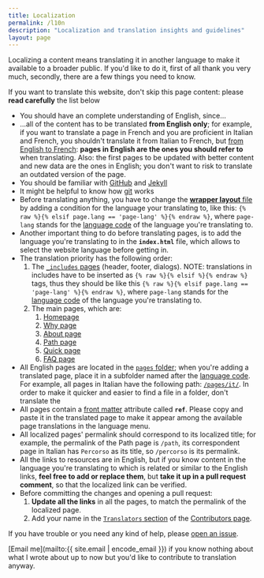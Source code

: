 ```yaml
---
title: Localization
permalink: /l10n
description: "Localization and translation insights and guidelines"
layout: page
---
```

Localizing a content means translating it in another language to make it available to a broader public. If you'd like to do it, first of all thank you very much, secondly, there are a few things you need to know.

<div class="red box">
	If you want to translate this website, don't skip this page content: please <strong>read carefully</strong> the list below
</div>

- You should have an complete understanding of English, since…
- …all of the content has to be translated **from English only**; for example, if you want to translate a page in French and you are proficient in Italian and French, you shouldn't translate it from Italian to French, but <u>from English to French</u>: **pages in English are the ones you should refer to** when translating. Also: the first pages to be updated with better content and new data are the ones in English; you don't want to risk to translate an outdated version of the page.
- You should be familiar with [GitHub](https://github.com "GitHub") and [Jekyll](https://jekyllrb.com/ "Jekyll")
- It might be helpful to know how [git](https://git-scm.com/ "git") works
- Before translating anything, you have to change the [**wrapper layout** file](https://github.com/xplosionmind/quitsocialmedia.club/blob/main/_layouts/wrapper.html) by adding a condition for the language your translating to, like this: `{% raw %}{% elsif page.lang == 'page-lang' %}{% endraw %}`, where `page-lang` stands for the [language code](https://en.wikipedia.org/wiki/List_of_ISO_639-1_codes "“ISO 639-1 codes„ on Wikipedia") of the language you're translating to.
- Another important thing to do before translating pages, is to add the language you're translating to in the **`index.html`** file, which allows to select the website language before getting in.
- The translation priority has the following order:
	1. The [`_includes` pages](https://github.com/xplosionmind/quitsocialmedia.club/tree/main/_includes "“_includes” folder on GitHub") (header, footer, dialogs). NOTE: translations in includes have to be inserted as `{% raw %}{% elsif %}{% endraw %}` tags, thus they should be like this `{% raw %}{% elsif page.lang == 'page-lang' %}{% endraw %}`, where `page-lang` stands for the [language code](https://en.wikipedia.org/wiki/List_of_ISO_639-1_codes "“ISO 639-1 codes„ on Wikipedia") of the language you're translating to.
	1. The main pages, which are:
		1. [Homepage](https://github.com/xplosionmind/quitsocialmedia.club/blob/main/pages/home.html "Homepage on GitHub")
		1. [Why page](https://github.com/xplosionmind/quitsocialmedia.club/blob/main/pages/Why.md "Why page on GitHub")
		1. [About page](https://github.com/xplosionmind/quitsocialmedia.club/blob/main/pages/About.md "About page on GitHub")
		1. [Path page](https://github.com/xplosionmind/quitsocialmedia.club/blob/main/pages/Path.md "Path page on GitHub")
		1. [Quick page](https://github.com/xplosionmind/quitsocialmedia.club/blob/main/pages/Quick.md "Quick page on GitHub")
		1. [FAQ page](https://github.com/xplosionmind/quitsocialmedia.club/blob/main/pages/FAQ.md "FAQ page on GitHub")
- All English pages are located in the [`pages` folder](https://github.com/xplosionmind/quitsocialmedia.club/tree/main/pages "“pages” folder on GitHub"); when you're adding a translated page, place it in a subfolder named after the [language code](https://en.wikipedia.org/wiki/List_of_ISO_639-1_codes "“ISO 639-1 codes„ on Wikipedia"). For example, all pages in Italian have the following path: [`/pages/it/`](https://github.com/xplosionmind/quitsocialmedia.club/tree/main/pages/it). In order to make it quicker and easier to find a file in a folder, don't translate the 
- All pages contain a [front matter](https://jekyllrb.com/docs/front-matter/ "Front matter explanation on Jekyll documentation website") attribute called **`ref`**. Please copy and paste it in the translated page to make it appear among the available page translations in the language menu.
- All localized pages' permalink should correspond to its localized title; for example, the permalink of the Path page is `/path`, its correspondent page in Italian has `Percorso` as its title, so `/percorso` is its permalink.
- All the links to resources are in English, but if you know content in the language you're translating to which is related or similar to the English links, **feel free to add or replace them**, but **take it up in a pull request comment**, so that the localized link can be verified.
- Before committing the changes and opening a pull request:
	1. **Update all the links** in all the pages, to match the permalink of the localized page.
	1. Add your name in the [`Translators` section](/contributors#translators) of the [Contributors page](https://github.com/xplosionmind/quitsocialmedia.club/tree/main/pages/Contributors.md).

If you have trouble or you need any kind of help, please [open an issue](https://github.com/xplosionmind/quitsocialmedia.club/issues "Issues of this website's repository on GitHub").

[Email me](mailto:{{ site.email | encode_email }}) if you know nothing about what I wrote about up to now but you'd like to contribute to translation anyway.